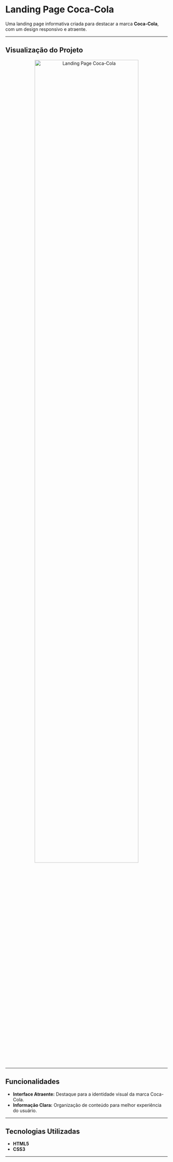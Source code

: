 # Landing Page Coca-Cola

Uma landing page informativa criada para destacar a marca **Coca-Cola**, com um design responsivo e atraente.

---

## Visualização do Projeto

<p align="center">
  <img src="https://github.com/Imayagmb/Landing-Page-Coca-Cola/assets/129901845/0bb1ce45-c0e7-4ace-a32c-b75c3f88c9a3" alt="Landing Page Coca-Cola" width="80%">
</p>

---



## Funcionalidades

- **Interface Atraente:** Destaque para a identidade visual da marca Coca-Cola.
- **Informação Clara:** Organização de conteúdo para melhor experiência do usuário.

---

## Tecnologias Utilizadas

- **HTML5**
- **CSS3**

---

